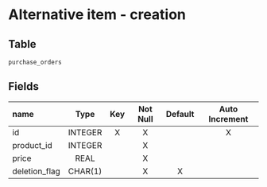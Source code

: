 # Alternative item - creation

## Table

`purchase_orders`

## Fields

| name | Type | Key | Not Null | Default | Auto Increment |
|:---|:---:|:---:|:---:|:---:|:---:|
| id | INTEGER | X | X |  | X |
| product_id | INTEGER |  | X | | |
| price | REAL |  | X | | |
| deletion_flag | CHAR(1) |  | X | X | |
